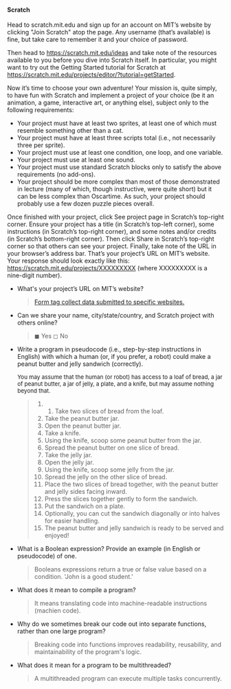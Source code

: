 #### Scratch

Head to scratch.mit.edu and sign up for an account on MIT’s website by clicking "Join Scratch" atop the page. Any username (that’s available) is fine, but take care to remember it and your choice of password.

Then head to https://scratch.mit.edu/ideas and take note of the resources available to you before you dive into Scratch itself. In particular, you might want to try out the Getting Started tutorial for Scratch at https://scratch.mit.edu/projects/editor/?tutorial=getStarted.

Now it’s time to choose your own adventure! Your mission is, quite simply, to have fun with Scratch and implement a project of your choice (be it an animation, a game, interactive art, or anything else), subject only to the following requirements:

- Your project must have at least two sprites, at least one of which must resemble something other than a cat.
- Your project must have at least three scripts total (i.e., not necessarily three per sprite).
- Your project must use at least one condition, one loop, and one variable.
- Your project must use at least one sound.
- Your project must use standard Scratch blocks only to satisfy the above requirements (no add-ons).
- Your project should be more complex than most of those demonstrated in lecture (many of which, though instructive, were quite short) but it can be less complex than Oscartime. As such, your project should probably use a few dozen puzzle pieces overall.

Once finished with your project, click See project page in Scratch’s top-right corner. Ensure your project has a title (in Scratch’s top-left corner), some instructions (in Scratch’s top-right corner), and some notes and/or credits (in Scratch’s bottom-right corner). Then click Share in Scratch’s top-right corner so that others can see your project. Finally, take note of the URL in your browser’s address bar. That’s your project’s URL on MIT’s website. Your response should look exactly like this: https://scratch.mit.edu/projects/XXXXXXXXX (where XXXXXXXXX is a nine-digit number).

- What's your project’s URL on MIT’s website?

  > [Form tag collect data submitted to specific websites.](https://scratch.mit.edu/projects/870131148/)

- Can we share your name, city/state/country, and Scratch project with others online?

  > ◼ Yes
  > ◻ No

- Write a program in pseudocode (i.e., step-by-step instructions in English) with which a human (or, if you prefer, a robot) could make a peanut butter and jelly sandwich (correctly).
    <p style="font-size:small">You may assume that the human (or robot) has access to a loaf of bread, a jar of peanut butter, a jar of jelly, a plate, and a knife, but may assume nothing beyond that.</p>

  > 1. 1. Take two slices of bread from the loaf.
  > 2. Take the peanut butter jar.
  > 3. Open the peanut butter jar.
  > 4. Take a knife.
  > 5. Using the knife, scoop some peanut butter from the jar.
  > 6. Spread the peanut butter on one slice of bread.
  > 7. Take the jelly jar.
  > 8. Open the jelly jar.
  > 9. Using the knife, scoop some jelly from the jar.
  > 10. Spread the jelly on the other slice of bread.
  > 11. Place the two slices of bread together, with the peanut butter and jelly sides facing inward.
  > 12. Press the slices together gently to form the sandwich.
  > 13. Put the sandwich on a plate.
  > 14. Optionally, you can cut the sandwich diagonally or into halves for easier handling.
  > 15. The peanut butter and jelly sandwich is ready to be served and enjoyed!

- What is a Boolean expression? Provide an example (in English or pseudocode) of one.

  > Booleans expressions return a true or false value based on a condition.
  > 'John is a good student.'

- What does it mean to compile a program?

  > It means translating code into machine-readable instructions (machien code).

- Why do we sometimes break our code out into separate functions, rather than one large program?

  > Breaking code into functions improves readability, reusability, and maintainability of the program's logic.

- What does it mean for a program to be multithreaded?

  > A multithreaded program can execute multiple tasks concurrently.
